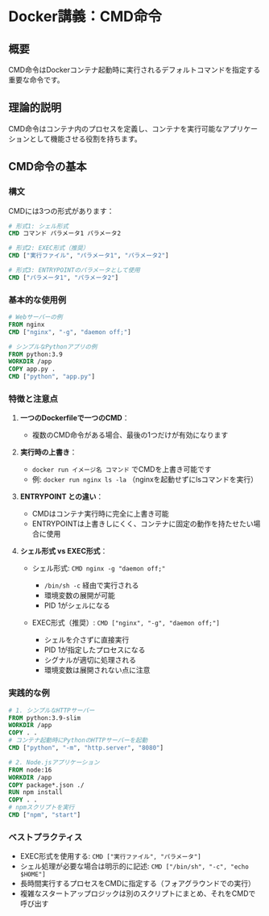 # Docker講義：CMD命令

## 概要
CMD命令はDockerコンテナ起動時に実行されるデフォルトコマンドを指定する重要な命令です。

## 理論的説明
CMD命令はコンテナ内のプロセスを定義し、コンテナを実行可能なアプリケーションとして機能させる役割を持ちます。

## CMD命令の基本

### 構文
CMDには3つの形式があります：

```dockerfile
# 形式1: シェル形式
CMD コマンド パラメータ1 パラメータ2

# 形式2: EXEC形式（推奨）
CMD ["実行ファイル", "パラメータ1", "パラメータ2"]

# 形式3: ENTRYPOINTのパラメータとして使用
CMD ["パラメータ1", "パラメータ2"]
```

### 基本的な使用例

```dockerfile
# Webサーバーの例
FROM nginx
CMD ["nginx", "-g", "daemon off;"]

# シンプルなPythonアプリの例
FROM python:3.9
WORKDIR /app
COPY app.py .
CMD ["python", "app.py"]
```

### 特徴と注意点

1. **一つのDockerfileで一つのCMD**：
   - 複数のCMD命令がある場合、最後の1つだけが有効になります

2. **実行時の上書き**：
   - `docker run イメージ名 コマンド` でCMDを上書き可能です
   - 例: `docker run nginx ls -la` （nginxを起動せずにlsコマンドを実行）

3. **ENTRYPOINT との違い**：
   - CMDはコンテナ実行時に完全に上書き可能
   - ENTRYPOINTは上書きしにくく、コンテナに固定の動作を持たせたい場合に使用

4. **シェル形式 vs EXEC形式**：
   - シェル形式: `CMD nginx -g "daemon off;"`
     - `/bin/sh -c` 経由で実行される
     - 環境変数の展開が可能
     - PID 1がシェルになる
   
   - EXEC形式（推奨）: `CMD ["nginx", "-g", "daemon off;"]`
     - シェルを介さずに直接実行
     - PID 1が指定したプロセスになる
     - シグナルが適切に処理される
     - 環境変数は展開されない点に注意

### 実践的な例

```dockerfile
# 1. シンプルなHTTPサーバー
FROM python:3.9-slim
WORKDIR /app
COPY . .
# コンテナ起動時にPythonのHTTPサーバーを起動
CMD ["python", "-m", "http.server", "8080"]
```

```dockerfile
# 2. Node.jsアプリケーション
FROM node:16
WORKDIR /app
COPY package*.json ./
RUN npm install
COPY . .
# npmスクリプトを実行
CMD ["npm", "start"]
```

### ベストプラクティス

- EXEC形式を使用する: `CMD ["実行ファイル", "パラメータ"]`
- シェル処理が必要な場合は明示的に記述: `CMD ["/bin/sh", "-c", "echo $HOME"]`
- 長時間実行するプロセスをCMDに指定する（フォアグラウンドでの実行）
- 複雑なスタートアップロジックは別のスクリプトにまとめ、それをCMDで呼び出す
